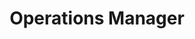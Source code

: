 ---
name: Avonelle Wing
website: https://hcii.cmu.edu/people/avonelle-wing
image: 
role: Staff
title: Operations Manager
---